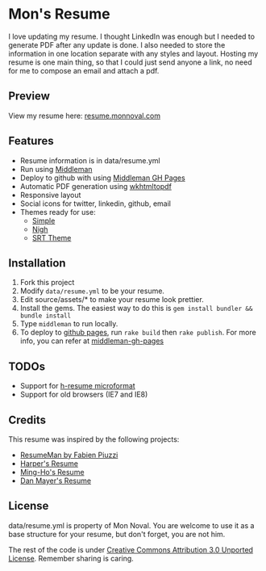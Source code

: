 # Mon's Resume

I love updating my resume. I thought LinkedIn was enough but I needed to generate PDF after any update is done. I also needed to store the information in one location separate with any styles and layout. Hosting my resume is one main thing, so that I could just send anyone a link, no need for me to compose an email and attach a pdf.

## Preview

View my resume here:
[resume.monnoval.com](http://resume.monnoval.com)

## Features

- Resume information is in data/resume.yml
- Run using [Middleman](http://middlemanapp.com)
- Deploy to github with using [Middleman GH Pages](https://github.com/neo/middleman-gh-pages)
- Automatic PDF generation using [wkhtmltopdf](http://wkhtmltopdf.org)
- Responsive layout
- Social icons for twitter, linkedin, github, email
- Themes ready for use:
  - [Simple](http://resume.monnoval.com/index.html)
  - [Nigh](http://resume.monnoval.com/nigh.html)
  - [SRT Theme](http://resume.monnoval.com/srt.html)

## Installation

 1. Fork this project
 2. Modify `data/resume.yml` to be your resume.
 3. Edit source/assets/* to make your resume look prettier.
 4. Install the gems. The easiest way to do this is `gem install bundler && bundle install`
 5. Type `middleman` to run locally.
 6. To deploy to [github pages](https://pages.github.com/), run `rake build` then `rake publish`. For more info, you can refer at [middleman-gh-pages](https://github.com/neo/middleman-gh-pages)

## TODOs

- Support for [h-resume microformat](http://microformats.org/wiki/h-resume)
- Support for old browsers (IE7 and IE8)

## Credits

This resume was inspired by the following projects:

- [ResumeMan by Fabien Piuzzi](https://github.com/reefab/ResumeMan)
- [Harper's Resume](https://github.com/harperreed/resume)
- [Ming-Ho's Resume](https://github.com/mhyee/resume)
- [Dan Mayer's Resume](https://github.com/danmayer/Resume)

## License

data/resume.yml is property of Mon Noval. You are welcome to use it as a base structure for your resume, but don't forget, you are not him.

The rest of the code is under [Creative Commons Attribution 3.0 Unported License](http://creativecommons.org/licenses/by/3.0/). Remember sharing is caring.
